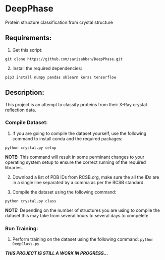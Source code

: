 # DeepPhase
 Protein structure classification from crystal structure

## Requirements:
1. Get this script:

`git clone https://github.com/sarisabban/DeepPhase.git`

2. Install the required dependencies:

`pip3 install numpy pandas sklearn keras tensorflow`

## Description:
This project is an attempt to classify proteins from their X-Ray crystal reflection data.

### Compile Dataset:
1. If you are going to compile the dataset yourself, use the following command to install conda and the required packages:

`python crystal.py setup`

**NOTE:** This command will result in some perminant changes to your operating system setup to ensure the correct running of the required libraries.

2. Download a list of PDB IDs from RCSB.org, make sure the all the IDs are in a single line separated by a comma as per the RCSB standard.

3. Compile the dataset using the following command:

`python crystal.py class`

**NOTE:** Depending on the number of structures you are using to compile the dataset this may take from several hours to several days to compelete.

### Run Training:
1. Perform training on the dataset using the following command:
`python DeepClass.py`

***THIS PROJECT IS STILL A WORK IN PROGRESS...***
